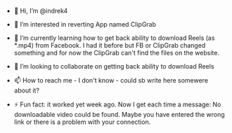 - 👋 Hi, I’m @indrek4
- 👀 I’m interested in reverting App named ClipGrab
- 🌱 I’m currently learning how to get back ability to download Reels (as *.mp4) from Facebook. I had it before but FB or ClipGrab changed something and for now the ClipGrab can't find the files on the website.
- 💞️ I’m looking to collaborate on getting back ability to download Reels
- 📫 How to reach me - I don't know - could sb write here somewere about it?

- ⚡ Fun fact: it worked yet week ago. Now I get each time a message: No downloadable video could be found. Maybe you have entered the wrong link or there is a problem with your connection.
